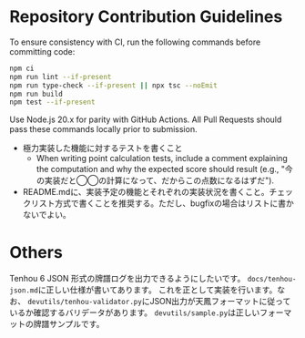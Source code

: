# Repository Contribution Guidelines

To ensure consistency with CI, run the following commands before committing code:

```bash
npm ci
npm run lint --if-present
npm run type-check --if-present || npx tsc --noEmit
npm run build
npm test --if-present
```

Use Node.js 20.x for parity with GitHub Actions. All Pull Requests should pass these commands locally prior to submission.


- 極力実装した機能に対するテストを書くこと
    - When writing point calculation tests, include a comment explaining the computation and why the expected score should result (e.g., "今の実装だと◯◯の計算になって、だからこの点数になるはずだ").
- README.mdに、実装予定の機能とそれぞれの実装状況を書くこと。チェックリスト方式で書くことを推奨する。ただし、bugfixの場合はリストに書かないでよい。

# Others
Tenhou 6 JSON 形式の牌譜ログを出力できるようにしたいです。
`docs/tenhou-json.md`に正しい仕様が書いてあります。
これを正として実装を行います。なお、
`devutils/tenhou-validator.py`にJSON出力が天鳳フォーマットに従っているか確認するバリデータがあります。 `devutils/sample.py`は正しいフォーマットの牌譜サンプルです。